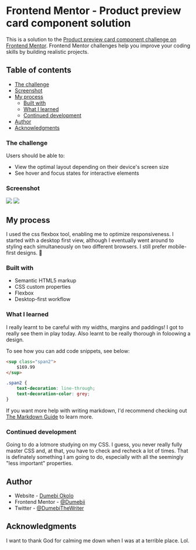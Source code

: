 # Frontend Mentor - Product preview card component solution

This is a solution to the [Product preview card component challenge on Frontend Mentor](https://www.frontendmentor.io/challenges/product-preview-card-component-GO7UmttRfa). Frontend Mentor challenges help you improve your coding skills by building realistic projects.

## Table of contents

  - [The challenge](#the-challenge)
  - [Screenshot](#screenshot)
- [My process](#my-process)
  - [Built with](#built-with)
  - [What I learned](#what-i-learned)
  - [Continued development](#continued-development)
- [Author](#author)
- [Acknowledgments](#acknowledgments)

### The challenge

Users should be able to:

- View the optimal layout depending on their device's screen size
- See hover and focus states for interactive elements

### Screenshot

![](./screenshot-mobile.jpg)
![](./screenshotdesktop.jpg)



## My process
I used the css flexbox tool, enabling me to optimize responsiveness. I started with a desktop first view, although I eventually went around to styling each simultaneously on two different browsers. I still prefer mobile-first designs. 🤣
### Built with

- Semantic HTML5 markup
- CSS custom properties
- Flexbox
- Desktop-first workflow



### What I learned

I really learnt to be careful with my widths, margins and paddings! I got to really see them in play today. Also learnt to be really thorough in foloowing a design.

To see how you can add code snippets, see below:

```html
<sup class="span2">
    $169.99
</sup>
```
```css
.span2 {
    text-decoration: line-through;
    text-decoration-color: grey;
}
```

If you want more help with writing markdown, I'd recommend checking out [The Markdown Guide](https://www.markdownguide.org/) to learn more.


### Continued development

Going to do a lotmore studying on my CSS. I guess, you never  really fully master CSS and, at that, you have to check and recheck a lot of times. That is definately something I am going to do, especially with all the seemingly "less important" properties.



## Author

- Website - [Dumebi Okolo](www.linkedin.com/in/dumebi-okolo)
- Frontend Mentor - [@Dumebii](https://www.frontendmentor.io/profile/Dumebii)
- Twitter - [@DumebiTheWriter](https://www.twitter.com/DumebiTheWriter)


## Acknowledgments

I want to thank God for calming me down when I was at a terrible place. Lol.
